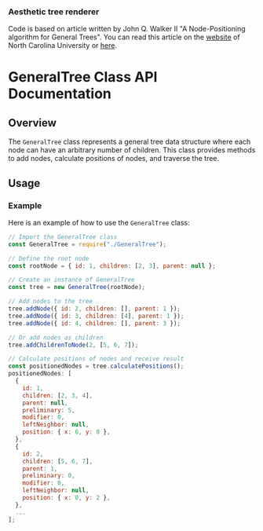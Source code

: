 ### Aesthetic tree renderer

Code is based on article written by John Q. Walker II "A Node-Positioning algorithm for General Trees". You can read this article on the [website](https://www.cs.unc.edu/techreports/89-034.pdf) of North Carolina University or [here](https://drive.google.com/file/d/1F-kOW-Yq2KFso3cirz1Koi9CkfDrEBOr/view?usp=sharing).

# GeneralTree Class API Documentation

## Overview

The `GeneralTree` class represents a general tree data structure where each node can have an arbitrary number of children. This class provides methods to add nodes, calculate positions of nodes, and traverse the tree.

## Usage

### Example

Here is an example of how to use the `GeneralTree` class:

```javascript
// Import the GeneralTree class
const GeneralTree = require("./GeneralTree");

// Define the root node
const rootNode = { id: 1, children: [2, 3], parent: null };

// Create an instance of GeneralTree
const tree = new GeneralTree(rootNode);

// Add nodes to the tree
tree.addNode({ id: 2, children: [], parent: 1 });
tree.addNode({ id: 3, children: [4], parent: 1 });
tree.addNode({ id: 4, children: [], parent: 3 });

// Or add nodes as children
tree.addChildrenToNode(2, [5, 6, 7]);

// Calculate positions of nodes and receive result
const positionedNodes = tree.calculatePositions();
positionedNodes: [
  {
    id: 1,
    children: [2, 3, 4],
    parent: null,
    preliminary: 5,
    modifier: 0,
    leftNeighbor: null,
    position: { x: 6, y: 0 },
  },
  {
    id: 2,
    children: [5, 6, 7],
    parent: 1,
    preliminary: 0,
    modifier: 0,
    leftNeighbor: null,
    position: { x: 0, y: 2 },
  },
  ...
];
```
